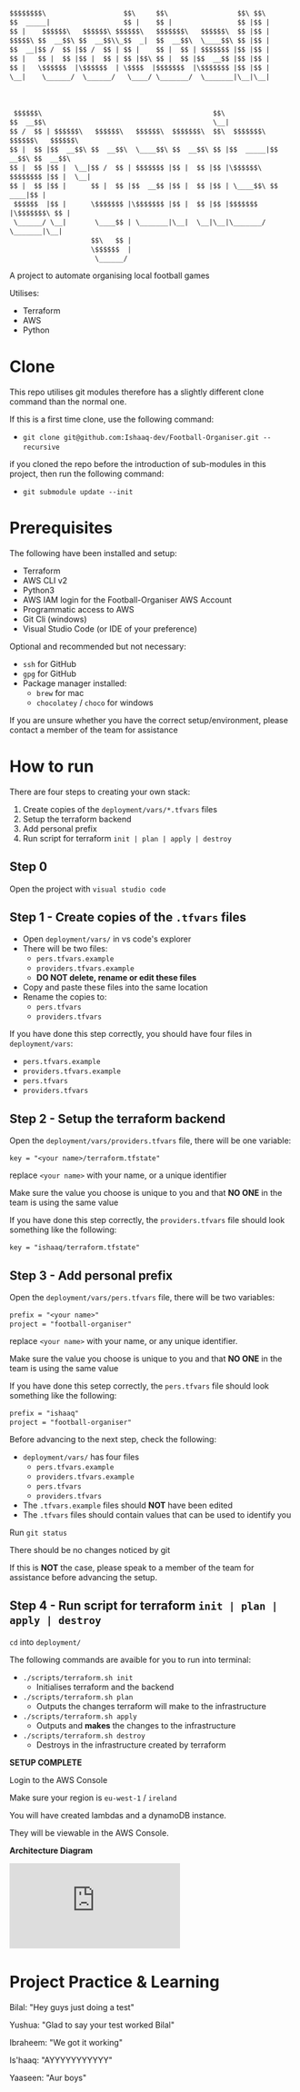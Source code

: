 ```


$$$$$$$$\                   $$\     $$\                 $$\ $$\                     
$$  _____|                  $$ |    $$ |                $$ |$$ |                    
$$ |    $$$$$$\   $$$$$$\ $$$$$$\   $$$$$$$\   $$$$$$\  $$ |$$ |                    
$$$$$\ $$  __$$\ $$  __$$\\_$$  _|  $$  __$$\  \____$$\ $$ |$$ |                    
$$  __|$$ /  $$ |$$ /  $$ | $$ |    $$ |  $$ | $$$$$$$ |$$ |$$ |                    
$$ |   $$ |  $$ |$$ |  $$ | $$ |$$\ $$ |  $$ |$$  __$$ |$$ |$$ |                    
$$ |   \$$$$$$  |\$$$$$$  | \$$$$  |$$$$$$$  |\$$$$$$$ |$$ |$$ |                    
\__|    \______/  \______/   \____/ \_______/  \_______|\__|\__|                    
                                                                                    
                                                                                    
                                                                                    
 $$$$$$\                                          $$\                               
$$  __$$\                                         \__|                              
$$ /  $$ | $$$$$$\   $$$$$$\   $$$$$$\  $$$$$$$\  $$\  $$$$$$$\  $$$$$$\   $$$$$$\  
$$ |  $$ |$$  __$$\ $$  __$$\  \____$$\ $$  __$$\ $$ |$$  _____|$$  __$$\ $$  __$$\ 
$$ |  $$ |$$ |  \__|$$ /  $$ | $$$$$$$ |$$ |  $$ |$$ |\$$$$$$\  $$$$$$$$ |$$ |  \__|
$$ |  $$ |$$ |      $$ |  $$ |$$  __$$ |$$ |  $$ |$$ | \____$$\ $$   ____|$$ |      
 $$$$$$  |$$ |      \$$$$$$$ |\$$$$$$$ |$$ |  $$ |$$ |$$$$$$$  |\$$$$$$$\ $$ |      
 \______/ \__|       \____$$ | \_______|\__|  \__|\__|\_______/  \_______|\__|      
                    $$\   $$ |                                                      
                    \$$$$$$  |                                                      
                     \______/                                                       

```
                                                    
A project to automate organising local football games

Utilises:
- Terraform
- AWS
- Python

# Clone

This repo utilises git modules therefore has a slightly different clone command than the normal one.

If this is a first time clone, use the following command:
- `git clone git@github.com:Ishaaq-dev/Football-Organiser.git --recursive`

if you cloned the repo before the introduction of sub-modules in this project, then run the following command:
- `git submodule update --init`

# Prerequisites

The following have been installed and setup:
- Terraform
- AWS CLI v2
- Python3
- AWS IAM login for the Football-Organiser AWS Account
- Programmatic access to AWS
- Git Cli (windows)
- Visual Studio Code (or IDE of your preference)

Optional and recommended but not necessary:
- `ssh` for GitHub
- `gpg` for GitHub
- Package manager installed:
  - `brew` for mac
  - `chocolatey` / `choco` for windows

If you are unsure whether you have the correct setup/environment, please contact a member of the team for assistance

# How to run

There are four steps to creating your own stack:

1. Create copies of the `deployment/vars/*.tfvars` files
2. Setup the terraform backend
3. Add personal prefix
4. Run script for terraform `init | plan | apply | destroy`

## Step 0

Open the project with `visual studio code`

## Step 1 - Create copies of the `.tfvars` files

- Open `deployment/vars/` in vs code's explorer
- There will be two files:
  - `pers.tfvars.example`
  - `providers.tfvars.example`
  - **DO NOT delete, rename or edit these files**
- Copy and paste these files into the same location
- Rename the copies to:
  - `pers.tfvars`
  - `providers.tfvars`

If you have done this step correctly, you should have four files in `deployment/vars`:
- `pers.tfvars.example`
- `providers.tfvars.example`
- `pers.tfvars`
- `providers.tfvars`

## Step 2 - Setup the terraform backend

Open the `deployment/vars/providers.tfvars` file, there will be one variable:
```
key = "<your name>/terraform.tfstate"
```

replace `<your name>` with your name, or a unique identifier

Make sure the value you choose is unique to you and that **NO ONE** in the team is using the same value

If you have done this step correctly, the `providers.tfvars` file should look something like the following:  
```
key = "ishaaq/terraform.tfstate"
```


## Step 3 - Add personal prefix

Open the `deployment/vars/pers.tfvars` file, there will be two variables:  
```
prefix = "<your name>"
project = "football-organiser"
```

replace `<your name>` with your name, or any unique identifier.

Make sure the value you choose is unique to you and that **NO ONE** in the team is using the same value

If you have done this setep correctly, the `pers.tfvars` file should look something like the following:  
```
prefix = "ishaaq"
project = "football-organiser"
```

Before advancing to the next step, check the following:
- `deployment/vars/` has four files
  - `pers.tfvars.example`
  - `providers.tfvars.example`
  - `pers.tfvars`
  - `providers.tfvars`
- The `.tfvars.example` files should **NOT** have been edited
- The `.tfvars` files should contain values that can be used to identify you

Run `git status`

There should be no changes noticed by git 

If this is **NOT** the case, please speak to a member of the team for assistance before advancing the setup.

## Step 4 - Run script for terraform `init | plan | apply | destroy`

`cd` into `deployment/`

The following commands are avaible for you to run into terminal:
- `./scripts/terraform.sh init`
  - Initialises terraform and the backend
- `./scripts/terraform.sh plan`
  - Outputs the changes terraform will make to the infrastructure
- `./scripts/terraform.sh apply`
  - Outputs and **makes** the changes to the infrastructure
- `./scripts/terraform.sh destroy`
  - Destroys in the infrastructure created by terraform

**SETUP COMPLETE**

Login to the AWS Console

Make sure your region is `eu-west-1` / `ireland`

You will have created lambdas and a dynamoDB instance.

They will be viewable in the AWS Console.

**Architecture Diagram**

![Architecture Diagram](https://raw.githubusercontent.com/Ishaaq-dev/Football-Organiser/40_Arch-Diagram/documentation/architecture/FO-architecture_diagram.pdf)


# Project Practice & Learning

Bilal: "Hey guys just doing a test"

Yushua: "Glad to say your test worked Bilal"

Ibraheem: "We got it working"

Is'haaq: "AYYYYYYYYYYY"

Yaaseen: "Aur boys"
